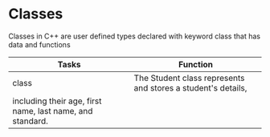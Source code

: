 # Classes

Classes in C++ are user defined types declared with keyword class that has data and functions

| Tasks | Function|
| ------|---------|
|class | The Student class represents and stores a student's details, 
including their age, first name, last name, and standard.|

